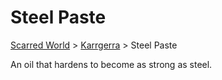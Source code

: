 # Steel Paste

[Scarred World](./scarred-world.md) > [Karrgerra](./karrgerra.md) > Steel Paste

An oil that hardens to become as strong as steel.